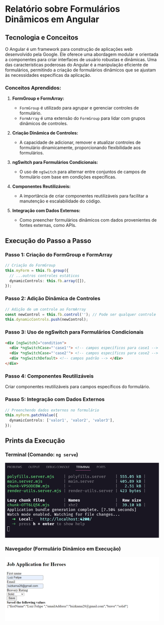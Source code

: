 # **Relatório sobre Formulários Dinâmicos em Angular**

## Tecnologia e Conceitos

O Angular é um framework para construção de aplicações web desenvolvido pela Google. Ele oferece uma abordagem modular e orientada a componentes para criar interfaces de usuário robustas e dinâmicas. Uma das características poderosas do Angular é a manipulação eficiente de formulários, permitindo a criação de formulários dinâmicos que se ajustam às necessidades específicas da aplicação.

### Conceitos Aprendidos:

1. **FormGroup e FormArray:**
   - `FormGroup` é utilizado para agrupar e gerenciar controles de formulário.
   - `FormArray` é uma extensão do `FormGroup` para lidar com grupos dinâmicos de controles.

2. **Criação Dinâmica de Controles:**
   - A capacidade de adicionar, remover e atualizar controles de formulário dinamicamente, proporcionando flexibilidade aos formulários.

3. **ngSwitch para Formulários Condicionais:**
   - O uso de `ngSwitch` para alternar entre conjuntos de campos de formulário com base em condições específicas.

4. **Componentes Reutilizáveis:**
   - A importância de criar componentes reutilizáveis para facilitar a manutenção e escalabilidade do código.

5. **Integração com Dados Externos:**
   - Como preencher formulários dinâmicos com dados provenientes de fontes externas, como APIs.

## Execução do Passo a Passo

### Passo 1: Criação do FormGroup e FormArray

```typescript
// Criação do FormGroup
this.myForm = this.fb.group({
  // ...outros controles estáticos
  dynamicControls: this.fb.array([]),
});
```

### Passo 2: Adição Dinâmica de Controles

```typescript
// Adição de um controle ao FormArray
const newControl = this.fb.control(''); // Pode ser qualquer controle
this.dynamicControls.push(newControl);
```

### Passo 3: Uso de ngSwitch para Formulários Condicionais

```html
<div [ngSwitch]="condition">
  <div *ngSwitchCase="'case1'"> <!-- campos específicos para case1 --> </div>
  <div *ngSwitchCase="'case2'"> <!-- campos específicos para case2 --> </div>
  <div *ngSwitchDefault> <!-- campos padrão --> </div>
</div>
```

### Passo 4: Componentes Reutilizáveis

Criar componentes reutilizáveis para campos específicos do formulário.

### Passo 5: Integração com Dados Externos

```typescript
// Preenchendo dados externos no formulário
this.myForm.patchValue({
  dynamicControls: ['valor1', 'valor2', 'valor3'],
});
```

## Prints da Execução

### Terminal (Comando: `ng serve`)

![Terminal](./assets/terminal.png)

### Navegador (Formulário Dinâmico em Execução)

![Navegador](./assets/app.png)